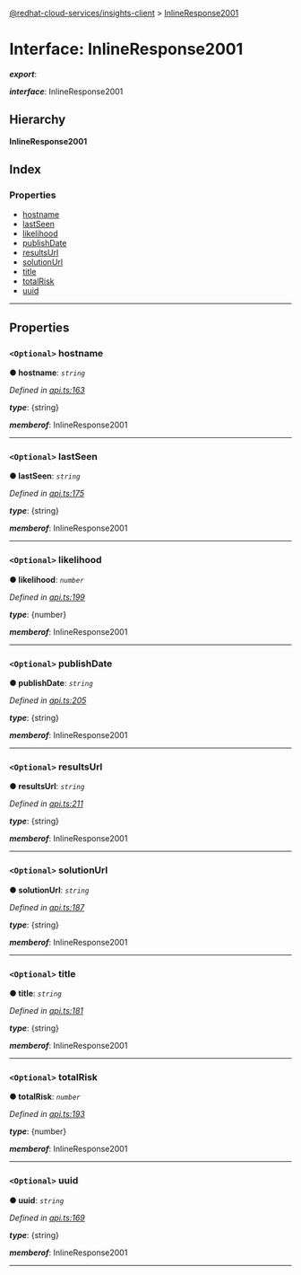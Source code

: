 [@redhat-cloud-services/insights-client](../README.md) > [InlineResponse2001](../interfaces/inlineresponse2001.md)

# Interface: InlineResponse2001

*__export__*: 

*__interface__*: InlineResponse2001

## Hierarchy

**InlineResponse2001**

## Index

### Properties

* [hostname](inlineresponse2001.md#hostname)
* [lastSeen](inlineresponse2001.md#lastseen)
* [likelihood](inlineresponse2001.md#likelihood)
* [publishDate](inlineresponse2001.md#publishdate)
* [resultsUrl](inlineresponse2001.md#resultsurl)
* [solutionUrl](inlineresponse2001.md#solutionurl)
* [title](inlineresponse2001.md#title)
* [totalRisk](inlineresponse2001.md#totalrisk)
* [uuid](inlineresponse2001.md#uuid)

---

## Properties

<a id="hostname"></a>

### `<Optional>` hostname

**● hostname**: *`string`*

*Defined in [api.ts:163](https://github.com/RedHatInsights/javascript-clients/blob/master/packages/insights/api.ts#L163)*

*__type__*: {string}

*__memberof__*: InlineResponse2001

___
<a id="lastseen"></a>

### `<Optional>` lastSeen

**● lastSeen**: *`string`*

*Defined in [api.ts:175](https://github.com/RedHatInsights/javascript-clients/blob/master/packages/insights/api.ts#L175)*

*__type__*: {string}

*__memberof__*: InlineResponse2001

___
<a id="likelihood"></a>

### `<Optional>` likelihood

**● likelihood**: *`number`*

*Defined in [api.ts:199](https://github.com/RedHatInsights/javascript-clients/blob/master/packages/insights/api.ts#L199)*

*__type__*: {number}

*__memberof__*: InlineResponse2001

___
<a id="publishdate"></a>

### `<Optional>` publishDate

**● publishDate**: *`string`*

*Defined in [api.ts:205](https://github.com/RedHatInsights/javascript-clients/blob/master/packages/insights/api.ts#L205)*

*__type__*: {string}

*__memberof__*: InlineResponse2001

___
<a id="resultsurl"></a>

### `<Optional>` resultsUrl

**● resultsUrl**: *`string`*

*Defined in [api.ts:211](https://github.com/RedHatInsights/javascript-clients/blob/master/packages/insights/api.ts#L211)*

*__type__*: {string}

*__memberof__*: InlineResponse2001

___
<a id="solutionurl"></a>

### `<Optional>` solutionUrl

**● solutionUrl**: *`string`*

*Defined in [api.ts:187](https://github.com/RedHatInsights/javascript-clients/blob/master/packages/insights/api.ts#L187)*

*__type__*: {string}

*__memberof__*: InlineResponse2001

___
<a id="title"></a>

### `<Optional>` title

**● title**: *`string`*

*Defined in [api.ts:181](https://github.com/RedHatInsights/javascript-clients/blob/master/packages/insights/api.ts#L181)*

*__type__*: {string}

*__memberof__*: InlineResponse2001

___
<a id="totalrisk"></a>

### `<Optional>` totalRisk

**● totalRisk**: *`number`*

*Defined in [api.ts:193](https://github.com/RedHatInsights/javascript-clients/blob/master/packages/insights/api.ts#L193)*

*__type__*: {number}

*__memberof__*: InlineResponse2001

___
<a id="uuid"></a>

### `<Optional>` uuid

**● uuid**: *`string`*

*Defined in [api.ts:169](https://github.com/RedHatInsights/javascript-clients/blob/master/packages/insights/api.ts#L169)*

*__type__*: {string}

*__memberof__*: InlineResponse2001

___

